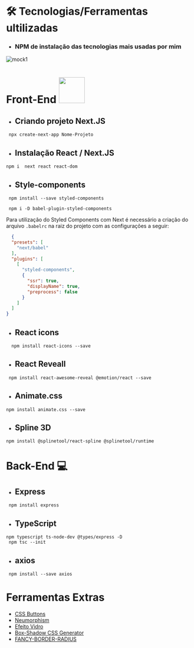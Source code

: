 # 🛠️ Tecnologias/Ferramentas ultilizadas
* ### NPM  de instalação das tecnologias mais usadas por mim 

![mock1](https://user-images.githubusercontent.com/71772559/113493479-eceeda80-94b5-11eb-94ea-59e50e56a31f.png)

# Front-End <img src="https://github.com/rafaballerini/ReactHooks/blob/master/public/React.svg.png?raw=true" width="70px" >

* ## Criando projeto Next.JS
```
 npx create-next-app Nome-Projeto
```

* ## Instalação React / Next.JS
```
npm i  next react react-dom    
```
* ## Style-components
```
 npm install --save styled-components
```
```
 npm i -D babel-plugin-styled-components
```

 Para utilizaçâo do Styled Components com Next é necessário a criação do arquivo `.babelrc` na raiz do projeto com as configurações a seguir:  


```.json
  {
  "presets": [
    "next/babel"
  ],
  "plugins": [
    [
      "styled-components",
      {
        "ssr": true,
        "displayName": true,
        "preprocess": false
      }
    ]
  ]
}
```

* ## React icons
```
  npm install react-icons --save 
```
* ## React Reveall
```
 npm install react-awesome-reveal @emotion/react --save
```
* ## Animate.css
```
npm install animate.css --save 
```
* ## Spline 3D
```
npm install @splinetool/react-spline @splinetool/runtime
```

# Back-End 💻
* ## Express
```
 npm install express   
```
* ## TypeScript
```
npm typescript ts-node-dev @types/express -D 
 npm tsc --init 
```
* ## axios
```
 npm install --save axios   
```


# Ferramentas Extras

* [CSS Buttons](https://uiverse.io)
* [Neumorphism](https://neumorphism.io/#e0e0e0)
* [Efeito Vidro](https://css.glass/)
* [Box-Shadow CSS Generator](https://html-css-js.com/css/generator/box-shadow/)
* [FANCY-BORDER-RADIUS](https://9elements.github.io/fancy-border-radius/)

